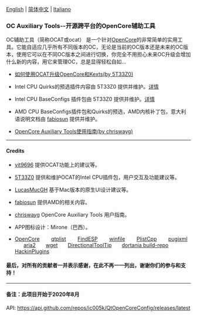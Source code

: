 [English](https://github.com/ic005k/QtOpenCoreConfig/blob/master/READMe.md) | [简体中文](https://github.com/ic005k/QtOpenCoreConfig/blob/master/READMe-cn.md) | [Italiano](https://github.com/ic005k/QtOpenCoreConfig/blob/master/READMe-it.md)
### OC Auxiliary Tools--开源跨平台的OpenCore辅助工具

OC辅助工具（简称OCAT或ocat） 是一个针对[OpenCore](https://github.com/acidanthera/OpenCorePkg)的非常简单的实用工具。它能自适应几乎所有不同版本的OC，无论是当前的OC版本还是未来的OC版本，使用它可以在不同OC版本之间进行切换，你完全不用担心未来OC升级会增加什么新的内容，用它来管理OC，总是显得轻松自如...

* [如何使用OCAT升级OpenCore和Kexts(by 5T33Z0)](https://github.com/5T33Z0/OC-Little-Translated/blob/main/D_Updating_OpenCore/README.md)

* Intel CPU Quirks的预选插件内容由 5T33Z0 提供并维护。[详情](https://github.com/5T33Z0/OC-Little-Translated/tree/main/F_Desktop_EFIs/preset)
 
* Intel CPU BaseConfigs 插件包由 5T33Z0 提供并维护。[详情](https://github.com/5T33Z0/OC-Little-Translated/tree/main/F_Desktop_EFIs)

* AMD CPU BaseConfigs插件包和Quirks的预选，AMD内核补丁包，意大利语说明文档由 [fabiosun](https://github.com/fabiosun) 提供并维护。

* [OpenCore Auxiliary Tools使用指南(by chriswayg)](https://chriswayg.gitbook.io/opencore-visual-beginners-guide/oc_auxiliary_tools)

---

#### Credits
* [vit9696](https://github.com/vit9696) 提供OCAT功能上的建议等。
* [5T33Z0](https://github.com/5T33Z0) 提供和维护OCAT的Intel CPU插件包，用户交互及功能建议等。
* [LucasMucGH](https://github.com/LucasMucGH) 基于Mac版本的原生UI设计建议等。
* [fabiosun](https://github.com/fabiosun) 提供AMD的相关内容。
* [chriswayg](https://github.com/chriswayg) OpenCore Auxiliary Tools 用户指南。
* APP图标设计：Mirone（巴西）。

* [OpenCore](https://github.com/acidanthera/OpenCorePkg)&nbsp; &nbsp; &nbsp; &nbsp;
[qtplist](https://github.com/reillywatson/qtplist)&nbsp; &nbsp; &nbsp; &nbsp;
[FindESP](https://github.com/bluer007/FindESP)&nbsp; &nbsp; &nbsp; &nbsp;
[winfile](https://github.com/microsoft/winfile)&nbsp; &nbsp; &nbsp; &nbsp;
[PlistCpp](https://github.com/animetrics/PlistCpp)&nbsp; &nbsp; &nbsp; &nbsp;
[pugixml](https://github.com/zeux/pugixml)&nbsp; &nbsp; &nbsp; &nbsp;
[aria2](https://github.com/aria2/aria2)&nbsp; &nbsp; &nbsp;&nbsp;
[wget](http://wget.addictivecode.org/)&nbsp; &nbsp; &nbsp;&nbsp;
[DirectionalToolTip](https://github.com/scondratev/DirectionalToolTip)&nbsp; &nbsp; &nbsp;&nbsp;
[dortania build-repo](https://github.com/dortania/build-repo)&nbsp; &nbsp; &nbsp;&nbsp;
[HackinPlugins](https://github.com/bugprogrammer/HackinPlugins)&nbsp; &nbsp; &nbsp;&nbsp;

#### 最后，对所有的贡献者一并表示感谢，在此不再一一列出，谢谢你们的参与和支持！

---

#### 备注：此项目开始于2020年8月
API: https://api.github.com/repos/ic005k/QtOpenCoreConfig/releases/latest
